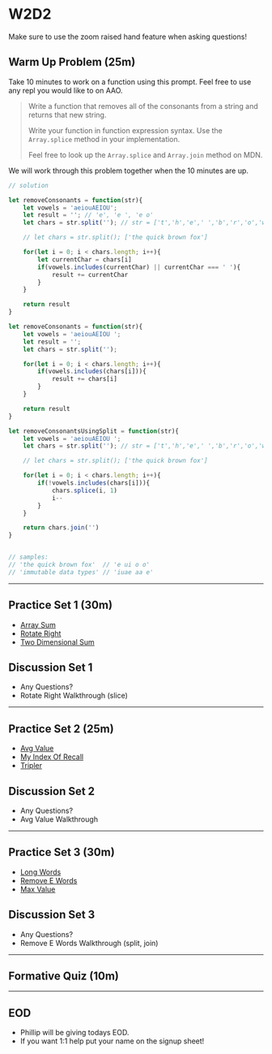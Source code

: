 # W2D2

Make sure to use the zoom raised hand feature when asking questions!

## Warm Up Problem (25m)

Take 10 minutes to work on a function using this prompt.
Feel free to use any repl you would like to on AAO.

> Write a function that removes all of the
> consonants from a string and returns that new string.
>
> Write your function in function expression syntax.
> Use the `Array.splice` method in your implementation.
>
> Feel free to look up the `Array.splice` and `Array.join` method on MDN.

We will work through this problem together when the 10 minutes are up.


```js
// solution

let removeConsonants = function(str){
	let vowels = 'aeiouAEIOU';
	let result = ''; // 'e', 'e ', 'e o'
	let chars = str.split(''); // str = ['t','h','e',' ','b','r','o','w','n',' ','f','o','x']

	// let chars = str.split(); ['the quick brown fox']

	for(let i = 0; i < chars.length; i++){
		let currentChar = chars[i]
		if(vowels.includes(currentChar) || currentChar === ' '){
			result += currentChar
		}
	}

	return result
}

let removeConsonants = function(str){
	let vowels = 'aeiouAEIOU ';
	let result = '';
	let chars = str.split('');

	for(let i = 0; i < chars.length; i++){
		if(vowels.includes(chars[i])){
			result += chars[i]
		}
	}

	return result
}

let removeConsonantsUsingSplit = function(str){
	let vowels = 'aeiouAEIOU ';
	let chars = str.split(''); // str = ['t','h','e',' ','b','r','o','w','n',' ','f','o','x']

	// let chars = str.split(); ['the quick brown fox']

	for(let i = 0; i < chars.length; i++){
		if(!vowels.includes(chars[i])){
			chars.splice(i, 1)
			i--
		}
	}

	return chars.join('')
}


// samples:
// 'the quick brown fox'  // 'e ui o o'
// 'immutable data types' // 'iuae aa e'
```


---

## Practice Set 1 (30m)

- [Array Sum]
- [Rotate Right]
- [Two Dimensional Sum]

## Discussion Set 1

- Any Questions?
- Rotate Right Walkthrough (slice)

---

## Practice Set 2 (25m)

- [Avg Value]
- [My Index Of Recall]
- [Tripler]

## Discussion Set 2

- Any Questions?
- Avg Value Walkthrough

---

## Practice Set 3 (30m)

- [Long Words]
- [Remove E Words]
- [Max Value]

## Discussion Set 3

- Any Questions?
- Remove E Words Walkthrough (split, join)

---

## Formative Quiz (10m)

---

## EOD

- Phillip will be giving todays EOD.
- If you want 1:1 help put your name on the signup sheet!

[array sum]: https://open.appacademy.io/learn/js-py---pt-feb-2022-online/week-2---intermediate-functions/array-sum
[rotate right]: https://open.appacademy.io/learn/js-py---pt-feb-2022-online/week-2---intermediate-functions/rotate-right
[two dimensional sum]: https://open.appacademy.io/learn/js-py---pt-feb-2022-online/week-2---intermediate-functions/two-dimensional-sum
[avg value]: https://open.appacademy.io/learn/js-py---pt-feb-2022-online/week-2---intermediate-functions/avg-val
[my index of recall]: https://open.appacademy.io/learn/js-py---pt-feb-2022-online/week-2---intermediate-functions/my-index-of-recall
[tripler]: https://open.appacademy.io/learn/js-py---pt-feb-2022-online/week-2---intermediate-functions/tripler
[long words]: https://open.appacademy.io/learn/js-py---pt-feb-2022-online/week-2---intermediate-functions/long-words
[remove e words]: https://open.appacademy.io/learn/js-py---pt-feb-2022-online/week-2---intermediate-functions/remove-e-words
[max value]: https://open.appacademy.io/learn/js-py---pt-feb-2022-online/week-2---intermediate-functions/max-value
